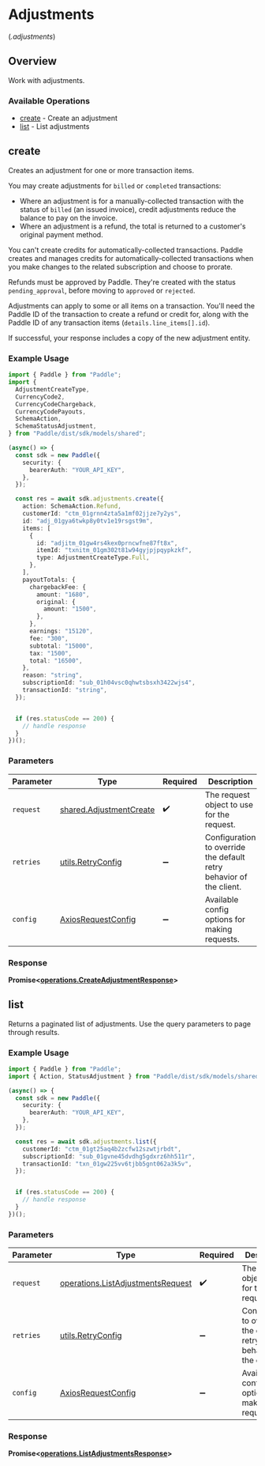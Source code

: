 # Adjustments
(*.adjustments*)

## Overview

Work with adjustments.

### Available Operations

* [create](#create) - Create an adjustment
* [list](#list) - List adjustments

## create

Creates an adjustment for one or more transaction items.

You may create adjustments for `billed` or `completed` transactions:

* Where an adjustment is for a manually-collected transaction with the status of `billed` (an issued invoice), credit adjustments reduce the balance to pay on the invoice.
* Where an adjustment is a refund, the total is returned to a customer's original payment method.

You can't create credits for automatically-collected transactions. Paddle creates and manages credits for automatically-collected transactions when you make changes to the related subscription and choose to prorate.

Refunds must be approved by Paddle. They're created with the status `pending_approval`, before moving to `approved` or `rejected`.

Adjustments can apply to some or all items on a transaction. You'll need the Paddle ID of the transaction to create a refund or credit for,
along with the Paddle ID of any transaction items (`details.line_items[].id`).

If successful, your response includes a copy of the new adjustment entity.

### Example Usage

```typescript
import { Paddle } from "Paddle";
import {
  AdjustmentCreateType,
  CurrencyCode2,
  CurrencyCodeChargeback,
  CurrencyCodePayouts,
  SchemaAction,
  SchemaStatusAdjustment,
} from "Paddle/dist/sdk/models/shared";

(async() => {
  const sdk = new Paddle({
    security: {
      bearerAuth: "YOUR_API_KEY",
    },
  });

  const res = await sdk.adjustments.create({
    action: SchemaAction.Refund,
    customerId: "ctm_01grnn4zta5a1mf02jjze7y2ys",
    id: "adj_01gya6twkp8y0tv1e19rsgst9m",
    items: [
      {
        id: "adjitm_01gw4rs4kex0prncwfne87ft8x",
        itemId: "txnitm_01gm302t81w94gyjpjpqypkzkf",
        type: AdjustmentCreateType.Full,
      },
    ],
    payoutTotals: {
      chargebackFee: {
        amount: "1680",
        original: {
          amount: "1500",
        },
      },
      earnings: "15120",
      fee: "300",
      subtotal: "15000",
      tax: "1500",
      total: "16500",
    },
    reason: "string",
    subscriptionId: "sub_01h04vsc0qhwtsbsxh3422wjs4",
    transactionId: "string",
  });


  if (res.statusCode == 200) {
    // handle response
  }
})();
```

### Parameters

| Parameter                                                           | Type                                                                | Required                                                            | Description                                                         |
| ------------------------------------------------------------------- | ------------------------------------------------------------------- | ------------------------------------------------------------------- | ------------------------------------------------------------------- |
| `request`                                                           | [shared.AdjustmentCreate](../../models/shared/adjustmentcreate.md)  | :heavy_check_mark:                                                  | The request object to use for the request.                          |
| `retries`                                                           | [utils.RetryConfig](../../models/utils/retryconfig.md)              | :heavy_minus_sign:                                                  | Configuration to override the default retry behavior of the client. |
| `config`                                                            | [AxiosRequestConfig](https://axios-http.com/docs/req_config)        | :heavy_minus_sign:                                                  | Available config options for making requests.                       |


### Response

**Promise<[operations.CreateAdjustmentResponse](../../models/operations/createadjustmentresponse.md)>**


## list

Returns a paginated list of adjustments. Use the query parameters to page through results.

### Example Usage

```typescript
import { Paddle } from "Paddle";
import { Action, StatusAdjustment } from "Paddle/dist/sdk/models/shared";

(async() => {
  const sdk = new Paddle({
    security: {
      bearerAuth: "YOUR_API_KEY",
    },
  });

  const res = await sdk.adjustments.list({
    customerId: "ctm_01gt25aq4b2zcfw12szwtjrbdt",
    subscriptionId: "sub_01gvne45dvdhg5gdxrz6hh511r",
    transactionId: "txn_01gw225vv6tjbb5gnt062a3k5v",
  });


  if (res.statusCode == 200) {
    // handle response
  }
})();
```

### Parameters

| Parameter                                                                              | Type                                                                                   | Required                                                                               | Description                                                                            |
| -------------------------------------------------------------------------------------- | -------------------------------------------------------------------------------------- | -------------------------------------------------------------------------------------- | -------------------------------------------------------------------------------------- |
| `request`                                                                              | [operations.ListAdjustmentsRequest](../../models/operations/listadjustmentsrequest.md) | :heavy_check_mark:                                                                     | The request object to use for the request.                                             |
| `retries`                                                                              | [utils.RetryConfig](../../models/utils/retryconfig.md)                                 | :heavy_minus_sign:                                                                     | Configuration to override the default retry behavior of the client.                    |
| `config`                                                                               | [AxiosRequestConfig](https://axios-http.com/docs/req_config)                           | :heavy_minus_sign:                                                                     | Available config options for making requests.                                          |


### Response

**Promise<[operations.ListAdjustmentsResponse](../../models/operations/listadjustmentsresponse.md)>**

